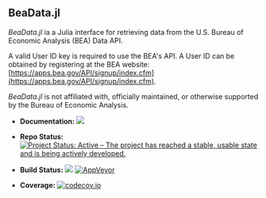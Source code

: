 ## BeaData.jl

*BeaData.jl* ia a Julia interface for retrieving data from the U.S. Bureau of Economic Analysis (BEA) Data API.

A valid User ID key is required to use the BEA's API. A User ID can be obtained by registering  at the BEA website: [https://apps.bea.gov/API/signup/index.cfm](https://apps.bea.gov/API/signup/index.cfm).

*BeaData.jl* is not affiliated with, officially maintained, or otherwise supported by the Bureau of Economic Analysis.

- **Documentation:**
 [![][docs-dev-img]][docs-dev-url]
 <!--[![][docs-stable-img]][docs-stable-url]-->

- **Repo Status:**
[![Project Status: Active – The project has reached a stable, usable state and is being actively developed.][repo-img]][repo-url]

- **Build Status:**
[![][travis-img]][travis-url] [![AppVeyor][appveyor-img]][appveyor-url]

- **Coverage:**
[![codecov.io][codecov-img]][codecov-url]

[docs-dev-img]: https://img.shields.io/badge/docs-dev-blue.svg
[docs-dev-url]: https://stephenbnicar.github.io/BeaData.jl/dev

[docs-stable-img]: https://img.shields.io/badge/docs-stable-blue.svg
[docs-stable-url]: https://stephenbnicar.github.io/BeaData.jl/stable

[travis-img]: https://travis-ci.org/stephenbnicar/BeaData.jl.svg?branch=master
[travis-url]: https://travis-ci.org/stephenbnicar/BeaData.jl

[appveyor-img]: https://ci.appveyor.com/api/projects/status/vs710r7oqax2b25m/branch/master?svg=true
[appveyor-url]: https://ci.appveyor.com/project/stephenbnicar/beadata-jl/branch/master

[codecov-img]: http://codecov.io/github/stephenbnicar/BeaData.jl/coverage.svg?branch=master
[codecov-url]: http://codecov.io/github/stephenbnicar/BeaData.jl?branch=master

[repo-img]: http://www.repostatus.org/badges/latest/active.svg
[repo-url]: http://www.repostatus.org/#active
